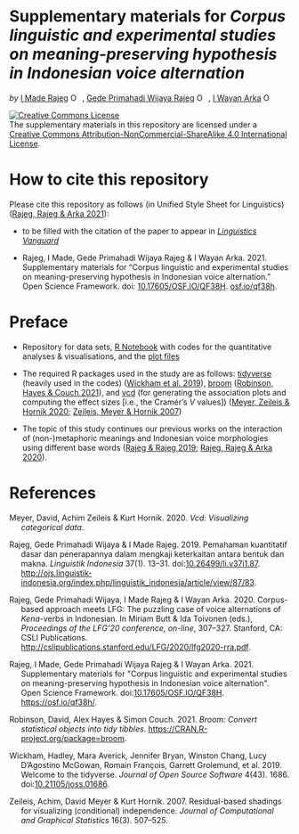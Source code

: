 Supplementary materials for *Corpus linguistic and experimental studies
on meaning-preserving hypothesis in Indonesian voice alternation*
================
*by* [I Made
Rajeg](https://udayananetworking.unud.ac.id/lecturer/1817-i-made-rajeg)
<a itemprop="sameAs" content="https://orcid.org/0000-0001-8989-0203" href="https://orcid.org/0000-0001-8989-0203" target="orcid.widget" rel="noopener noreferrer" style="vertical-align:top;"><img src="https://orcid.org/sites/default/files/images/orcid_16x16.png" style="width:1em;margin-right:.5em;" alt="ORCID iD icon"></a>,
[Gede Primahadi Wijaya
Rajeg](https://udayananetworking.unud.ac.id/lecturer/880-gede-primahadi-wijaya-rajeg)
<a itemprop="sameAs" content="https://orcid.org/0000-0002-2047-8621" href="https://orcid.org/0000-0002-2047-8621" target="orcid.widget" rel="noopener noreferrer" style="vertical-align:top;"><img src="https://orcid.org/sites/default/files/images/orcid_16x16.png" style="width:1em;margin-right:.5em;" alt="ORCID iD icon"></a>,
[I Wayan Arka](https://researchers.anu.edu.au/researchers/arka-iww)
<a itemprop="sameAs" content="https://orcid.org/0000-0002-2819-6186" href="https://orcid.org/0000-0002-2819-6186" target="orcid.widget" rel="noopener noreferrer" style="vertical-align:top;"><img src="https://orcid.org/sites/default/files/images/orcid_16x16.png" style="width:1em;margin-right:.5em;" alt="ORCID iD icon"></a>

<!-- README.md is generated from README.Rmd. Please edit that file -->

<a rel="license" href="http://creativecommons.org/licenses/by-nc-sa/4.0/"><img alt="Creative Commons License" style="border-width:0" src="https://i.creativecommons.org/l/by-nc-sa/4.0/88x31.png" /></a><br />The
supplementary materials in this repository are licensed under a
<a rel="license" href="http://creativecommons.org/licenses/by-nc-sa/4.0/">Creative
Commons Attribution-NonCommercial-ShareAlike 4.0 International
License</a>.

<!-- badges: start -->
<!-- badges: end -->

# How to cite this repository

Please cite this repository as follows (in Unified Style Sheet for
Linguistics) ([Rajeg, Rajeg & Arka
2021](#ref-rajeg_supplementary_2021)):

-   to be filled with the citation of the paper to appear in
    [*Linguistics
    Vanguard*](https://www.degruyter.com/journal/key/LINGVAN/html)

-   Rajeg, I Made, Gede Primahadi Wijaya Rajeg & I Wayan Arka. 2021.
    Supplementary materials for “Corpus linguistic and experimental
    studies on meaning-preserving hypothesis in Indonesian voice
    alternation.” Open Science Framework. doi:
    [10.17605/OSF.IO/QF38H](https://doi.org/10.17605/OSF.IO/QF38H).
    [osf.io/qf38h](https://osf.io/qf38h/).

# Preface

-   Repository for data sets, [R
    Notebook](https://github.com/gederajeg/lingvan-voice/blob/main/imr_gpwr_wa_lingvang_revision_codes.Rmd)
    with codes for the quantitative analyses & visualisations, and the
    [plot
    files](https://github.com/gederajeg/lingvan-voice/tree/main/figs)

-   The required R packages used in the study are as follows:
    [tidyverse](https://www.tidyverse.org/) (heavily used in the codes)
    ([Wickham et al. 2019](#ref-wickham_tidy_2019)),
    [broom](https://broom.tidymodels.org/) ([Robinson, Hayes & Couch
    2021](#ref-robinson_broom_2021)), and
    [vcd](https://cran.r-project.org/web/packages/vcd/index.html) (for
    generating the association plots and computing the effect sizes
    \[i.e., the Cramér’s *V* values\]) ([Meyer, Zeileis & Hornik
    2020](#ref-meyer_vcd_2020); [Zeileis, Meyer & Hornik
    2007](#ref-zeileis_residual_2007))

-   The topic of this study continues our previous works on the
    interaction of (non-)metaphoric meanings and Indonesian voice
    morphologies using different base words ([Rajeg & Rajeg
    2019](#ref-rajeg_pemahaman_2019); [Rajeg, Rajeg & Arka
    2020](#ref-rra_2020)).

# References

<div id="refs" class="references csl-bib-body hanging-indent">

<div id="ref-meyer_vcd_2020" class="csl-entry">

Meyer, David, Achim Zeileis & Kurt Hornik. 2020. *Vcd: Visualizing
categorical data*.

</div>

<div id="ref-rajeg_pemahaman_2019" class="csl-entry">

Rajeg, Gede Primahadi Wijaya & I Made Rajeg. 2019. Pemahaman kuantitatif
dasar dan penerapannya dalam mengkaji keterkaitan antara bentuk dan
makna. *Linguistik Indonesia* 37(1). 13–31.
doi:[10.26499/li.v37i1.87](https://doi.org/10.26499/li.v37i1.87).
<http://ojs.linguistik-indonesia.org/index.php/linguistik_indonesia/article/view/87/83>.

</div>

<div id="ref-rra_2020" class="csl-entry">

Rajeg, Gede Primahadi Wijaya, I Made Rajeg & I Wayan Arka. 2020.
Corpus-based approach meets LFG: The puzzling case of voice alternations
of *Kena*-verbs in Indonesian. In Miriam Butt & Ida Toivonen (eds.),
*Proceedings of the LFG’20 conference, on-line*, 307–327. Stanford, CA:
CSLI Publications.
<http://cslipublications.stanford.edu/LFG/2020/lfg2020-rra.pdf>.

</div>

<div id="ref-rajeg_supplementary_2021" class="csl-entry">

Rajeg, I Made, Gede Primahadi Wijaya Rajeg & I Wayan Arka. 2021.
Supplementary materials for "Corpus linguistic and experimental studies
on meaning-preserving hypothesis in Indonesian voice alternation". Open
Science Framework.
doi:[10.17605/OSF.IO/QF38H](https://doi.org/10.17605/OSF.IO/QF38H).
<https://osf.io/qf38h/>.

</div>

<div id="ref-robinson_broom_2021" class="csl-entry">

Robinson, David, Alex Hayes & Simon Couch. 2021. *Broom: Convert
statistical objects into tidy tibbles*.
<https://CRAN.R-project.org/package=broom>.

</div>

<div id="ref-wickham_tidy_2019" class="csl-entry">

Wickham, Hadley, Mara Averick, Jennifer Bryan, Winston Chang, Lucy
D’Agostino McGowan, Romain François, Garrett Grolemund, et al. 2019.
Welcome to the <span class="nocase">tidyverse</span>. *Journal of Open
Source Software* 4(43). 1686.
doi:[10.21105/joss.01686](https://doi.org/10.21105/joss.01686).

</div>

<div id="ref-zeileis_residual_2007" class="csl-entry">

Zeileis, Achim, David Meyer & Kurt Hornik. 2007. Residual-based shadings
for visualizing (conditional) independence. *Journal of Computational
and Graphical Statistics* 16(3). 507–525.

</div>

</div>
